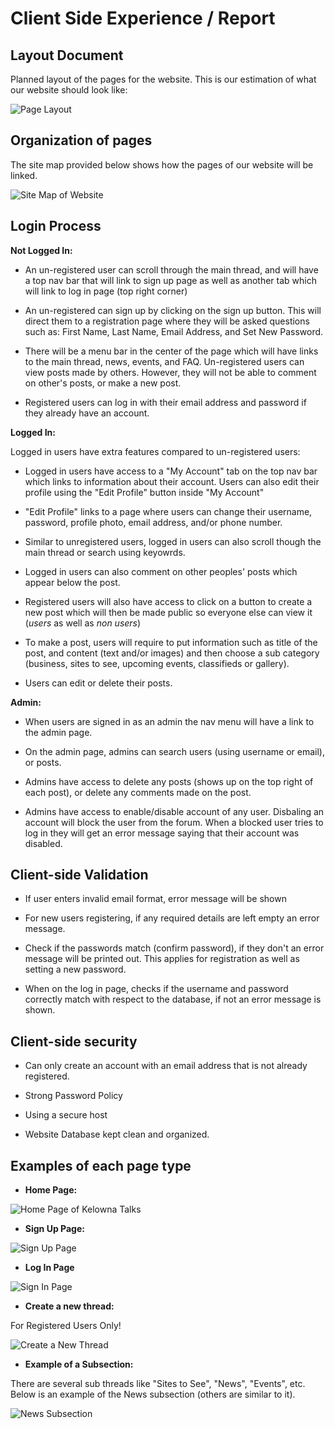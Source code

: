 # Client Side Experience / Report

## Layout Document

Planned layout of the pages for the website. This is our estimation of what our website should look like:

![Page Layout](./images/layout.png)


## Organization of pages 

The site map provided below shows how the pages of our website will be linked. 

![Site Map of Website](./images/site_map.png)


## Login Process  

**Not Logged In:** 

- An un-registered user can scroll through the main thread, and will have a top nav bar that will link to sign up page as well as another tab which will link to log in page (top right corner)

- An un-registered can sign up by clicking on the sign up button. This will direct them to a registration page where they will be asked questions such as: First Name, Last Name, Email Address, and Set New Password.  

- There will be a menu bar in the center of the page which will have links to the main thread, news, events, and FAQ. Un-registered users can view posts made by others. However, they will not be able to comment on other's posts, or make a new post.

- Registered users can log in with their email address and password if they already have an account.

**Logged In:**

Logged in users have extra features compared to un-registered users: 

- Logged in users have access to a "My Account" tab on the top nav bar which links to information about their account. Users can also edit their profile using the "Edit Profile" button inside "My Account"

- "Edit Profile" links to a page where users can change their username, password, profile photo, email address, and/or phone number. 

- Similar to unregistered users, logged in users can also scroll though the main thread or search using keyowrds.

- Logged in users can also comment on other peoples' posts which appear below the post. 

- Registered users will also have access to click on a button to create a new post which will then be made public so everyone else can view it (_users_ as well as _non users_)

- To make a post, users will require to put information such as title of the post, and content (text and/or images) and then choose a sub category (business, sites to see, upcoming events, classifieds or gallery). 

- Users can edit or delete their posts. 

**Admin:**

- When users are signed in as an admin the nav menu will have a link to the admin page. 

- On the admin page, admins can search users (using username or email), or posts.

- Admins have access to delete any posts (shows up on the top right of each post), or delete any comments made on the post.

- Admins have access to enable/disable account of any user. Disbaling an account will block the user from the forum. When a blocked user tries to log in they will get an error message saying that their account was disabled. 


## Client-side Validation 

- If user enters invalid email format, error message will be shown 

- For new users registering, if any required details are left empty an error message. 

- Check if the passwords match (confirm password), if they don't an error message will be printed out. This applies for registration as well as setting a new password. 

- When on the log in page, checks if the username and password correctly match with respect to the database, if not an error message is shown. 

## Client-side security 

- Can only create an account with an email address that is not already registered. 

- Strong Password Policy 

- Using a secure host

- Website Database kept clean and organized. 


## Examples of each page type

- **Home Page:**

![Home Page of Kelowna Talks](./images/home_page.png)

- **Sign Up Page:**

![Sign Up Page](./images/sign_up.png)

- **Log In Page**

![Sign In Page](./images/sign_in.png)

- **Create a new thread:**

For Registered Users Only! 

![Create a New Thread](./images/create_thread.png)


- **Example of a Subsection:**

There are several sub threads like "Sites to See", "News", "Events", etc. Below is an example of the News subsection (others are similar to it). 

![News Subsection](./images/subsection.png)





